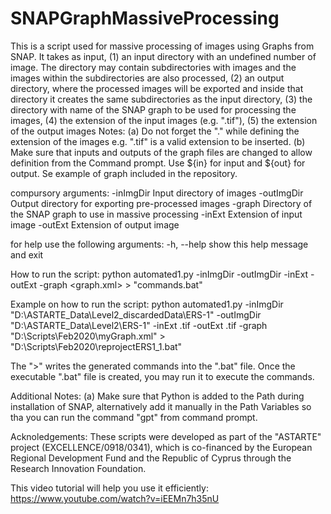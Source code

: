 # SNAPGraphMassiveProcessing

This is a script used for massive processing of images using Graphs from SNAP. It takes as input, 
(1) an input directory with an undefined number of image. The directory may contain subdirectories with images and the images within the subdirectories are also processed, 
(2) an output directory, where the processed images will be exported and inside that directory it creates the same subdirectories as the input directory, 
(3) the directory with name of the SNAP graph to be used for processing the images, 
(4) the extension of the input images (e.g. ".tif"), 
(5) the extension of the output images
Notes: 
(a) Do not forget the "." while defining the extension of the images e.g. ".tif" is a valid extension to be inserted.
(b) Make sure that inputs and outputs of the graph files are changed to allow definition from the Command prompt. Use ${in} for input and ${out} for output. Se example of graph included in the repository.  

compursory arguments:
  -inImgDir <string>   Input directory of images
  -outImgDir <string>  Output directory for exporting pre-processed images
  -graph <string>      Directory of the SNAP graph to use in massive processing
  -inExt <string>      Extension of input image
  -outExt <string>     Extension of output image

for help use the following arguments:
  -h, --help           show this help message and exit

How to run the script:
python automated1.py -inImgDir <inImgDir> -outImgDir <outImgDir> -inExt <inExtension> -outExt <outExtension> -graph <graph.xml>  > "commands.bat"

Example on how to run the script: 
python automated1.py -inImgDir "D:\ASTARTE_Data\Level2_discardedData\ERS-1" -outImgDir "D:\ASTARTE_Data\Level2\ERS-1" -inExt .tif -outExt .tif -graph "D:\Scripts\Feb2020\myGraph.xml"  > "D:\Scripts\Feb2020\reprojectERS1_1.bat"

The ">" writes the generated commands into the ".bat" file. Once the executable ".bat" file is created, you may run it to execute the commands. 

Additional Notes:
(a) Make sure that Python is added to the Path during installation of SNAP, alternatively add it manually in the Path Variables so tha you can run the command "gpt" from command prompt.


Acknoledgements:
These scripts were developed as part of the "ASTARTE" project (EXCELLENCE/0918/0341), which is co-financed by the European Regional Development Fund and the Republic of Cyprus through the Research Innovation Foundation. 

This video tutorial will help you use it efficiently:
https://www.youtube.com/watch?v=iEEMn7h35nU
